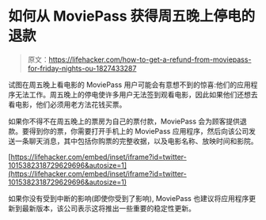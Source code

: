 # 如何从 MoviePass 获得周五晚上停电的退款

> 原文：<https://lifehacker.com/how-to-get-a-refund-from-moviepass-for-friday-nights-ou-1827433287>

试图在周五晚上看电影的 MoviePass 用户可能会有意想不到的惊喜:他们的应用程序无法工作。周五晚上的停电使许多用户无法签到观看电影，因此如果他们还想去看电影，他们必须用老方法花钱买票。



如果你不得不在周五晚上的票房为自己的票付款，MoviePass 会为顾客提供退款。要得到你的票，你需要打开手机上的 MoviePass 应用程序，然后向该公司发送一条聊天消息，其中包括你购票的完整收据，以及电影名称、放映时间和影院。

 [https://lifehacker.com/embed/inset/iframe?id=twitter-1015382318729629696&autosize=1](https://lifehacker.com/embed/inset/iframe?id=twitter-1015382318729629696&autosize=1) 

如果你没有受到中断的影响(即使你受到了影响), MoviePass 也建议将应用程序更新到最新版本，该公司表示这将推出一些重要的稳定性更新。